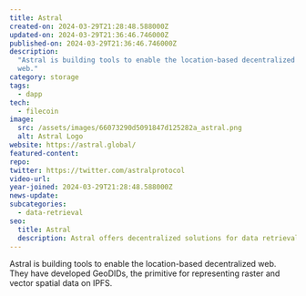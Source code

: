 ```yaml
---
title: Astral
created-on: 2024-03-29T21:28:48.588000Z
updated-on: 2024-03-29T21:36:46.746000Z
published-on: 2024-03-29T21:36:46.746000Z
description:
  "Astral is building tools to enable the location-based decentralized
  web."
category: storage
tags:
  - dapp
tech:
  - filecoin
image:
  src: /assets/images/66073290d5091847d125282a_astral.png
  alt: Astral Logo
website: https://astral.global/
featured-content:
repo:
twitter: https://twitter.com/astralprotocol
video-url:
year-joined: 2024-03-29T21:28:48.588000Z
news-update:
subcategories:
  - data-retrieval
seo:
  title: Astral
  description: Astral offers decentralized solutions for data retrieval and management.
---
```


Astral is building tools to enable the location-based decentralized web. They have developed GeoDIDs, the primitive for representing raster and vector spatial data on IPFS.
